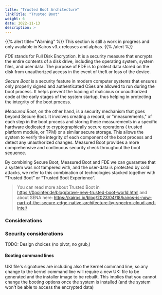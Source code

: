 ```yaml
---
title: "Trusted Boot Architecture"
linkTitle: "Trusted Boot"
weight: 6
date: 2022-11-13
description: >
---
```


{{% alert title="Warning" %}}
This section is still a work in progress and only available in Kairos v3.x releases and alphas.
{{% /alert %}}

*FDE* stands for Full Disk Encryption. It is a security measure that encrypts the entire contents of a disk drive, including the operating system, system files, and user data. The purpose of FDE is to protect data stored on the disk from unauthorized access in the event of theft or loss of the device.

*Secure Boot* is a security feature in modern computer systems that ensures only properly signed and authenticated OSes are allowed to run during the boot process. It helps prevent the loading of malicious or unauthorized code at the early stages of the system startup, thus helping in protecting the integrity of the boot process.

*Measured Boot*, on the other hand, is a security mechanism that goes beyond Secure Boot. It involves creating a record, or "measurements," of each step in the boot process and storing these measurements in a specific hardware dedicated to cryptographically secure operations ( trusted platform module, or TPM) or a similar secure storage. This allows the system to verify the integrity of each component of the boot process and detect any unauthorized changes. Measured Boot provides a more comprehensive and continuous security check throughout the boot sequence.

By combining Secure Boot, Measured Boot and FDE we can guarantee that a system was not tampered with, and the user-data is protected by cold attacks, we refer to this combination of technologies stacked together with “Trusted Boot” or “Trusted Boot Experience”. 

> You can read more about Trusted Boot in https://0pointer.de/blog/brave-new-trusted-boot-world.html and about SENA here: https://kairos.io/blog/2023/04/18/kairos-is-now-part-of-the-secure-edge-native-architecture-by-spectro-cloud-and-intel/

### Considerations

### Security considerations

TODO: Design choices (no pivot, no grub,)


#### Booting command lines

UKI file's signatures are including also the kernel command line, so any change to the kernel command line will require a new UKI file to be generated and the installer image to be rebuilt. This implies that you cannot change the booting options once the system is installed (and the system won't be able to access the encrypted data)
